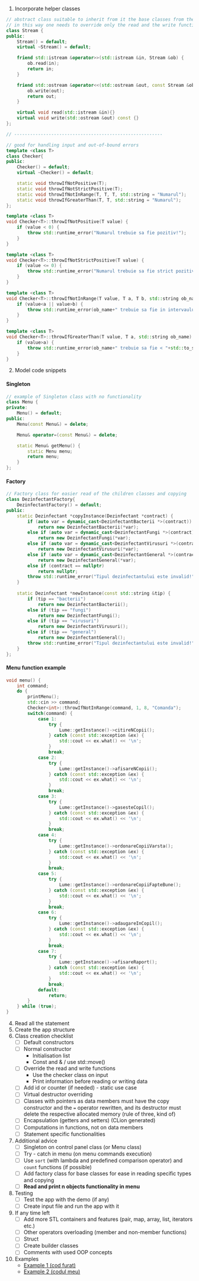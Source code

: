 
1. Incorporate helper classes
```cpp
// abstract class suitable to inherit from it the base classes from the problem
// in this way one needs to override only the read and the write functions once
class Stream {
public:
    Stream() = default;
    virtual ~Stream() = default;

    friend std::istream &operator>>(std::istream &in, Stream &ob) {
        ob.read(in);
        return in;
    }

    friend std::ostream &operator<<(std::ostream &out, const Stream &ob) {
        ob.write(out);
        return out;
    }

    virtual void read(std::istream &in){}
    virtual void write(std::ostream &out) const {}
};

// --------------------------------------------------------

// good for handling input and out-of-bound errors
template <class T>
class Checker{
public:
    Checker() = default;
    virtual ~Checker() = default;

    static void throwIfNotPositive(T);
    static void throwIfNotStrictPositive(T);
    static void throwIfNotInRange(T, T, T, std::string = "Numarul");
    static void throwIfGreaterThan(T, T, std::string = "Numarul");
};

template <class T>
void Checker<T>::throwIfNotPositive(T value) {
    if (value < 0) {
        throw std::runtime_error("Numarul trebuie sa fie pozitiv!");
    }
}

template <class T>
void Checker<T>::throwIfNotStrictPositive(T value) {
    if (value <= 0) {
        throw std::runtime_error("Numarul trebuie sa fie strict pozitiv!");
    }
}

template <class T>
void Checker<T>::throwIfNotInRange(T value, T a, T b, std::string ob_name) {
    if (value<a || value>b) {
        throw std::runtime_error(ob_name+" trebuie sa fie in intervaulul ["+std::to_string(a)+", "+std::to_string(b)+"]");
    }
}

template <class T>
void Checker<T>::throwIfGreaterThan(T value, T a, std::string ob_name) {
    if (value>a) {
        throw std::runtime_error(ob_name+" trebuie sa fie < "+std::to_string(a));
    }
}

```

2. Model code snippets
#### Singleton

```cpp
// example of Singleton class with no functionality
class Menu {
private:
    Menu() = default;
public:
    Menu(const Menu&) = delete;

    Menu& operator=(const Menu&) = delete;

    static Menu& getMenu() {
        static Menu menu;
        return menu;
    }
};
```
#### Factory
```cpp
// Factory class for easier read of the children classes and copying
class DezinfectantFactory{
    DezinfectantFactory() = default;
public:
	static Dezinfectant *copyInstance(Dezinfectant *contract) {
        if (auto var = dynamic_cast<DezinfectantBacterii *>(contract))
            return new DezinfectantBacterii(*var);
        else if (auto var = dynamic_cast<DezinfectantFungi *>(contract))
            return new DezinfectantFungi(*var);
        else if (auto var = dynamic_cast<DezinfectantVirusuri *>(contract))
            return new DezinfectantVirusuri(*var);
        else if (auto var = dynamic_cast<DezinfectantGeneral *>(contract))
            return new DezinfectantGeneral(*var);
        else if (contract == nullptr)
            return nullptr;
        throw std::runtime_error("Tipul dezinfectantului este invalid!");
    }
    
    static Dezinfectant *newInstance(const std::string &tip) {
        if (tip == "bacterii")
            return new DezinfectantBacterii();
        else if (tip == "fungi")
            return new DezinfectantFungi();
        else if (tip == "virusuri")
            return new DezinfectantVirusuri();
        else if (tip == "general")
            return new DezinfectantGeneral();
        throw std::runtime_error("Tipul dezinfectantului este invalid!");
    }
};
```

#### Menu function example
```cpp
void menu() {  
    int command;  
    do {  
        printMenu();  
        std::cin >> command;  
        Checker<int>::throwIfNotInRange(command, 1, 8, "Comanda");  
        switch(command) {  
            case 1:  
                try {  
                    Lume::getInstance()->citireNCopii();  
                } catch (const std::exception &ex) {  
                    std::cout << ex.what() << '\n';  
                }  
                break;  
            case 2:  
                try {  
                    Lume::getInstance()->afisareNCopii();  
                } catch (const std::exception &ex) {  
                    std::cout << ex.what() << '\n';  
                }  
                break;  
            case 3:  
                try {  
                    Lume::getInstance()->gasesteCopil();  
                } catch (const std::exception &ex) {  
                    std::cout << ex.what() << '\n';  
                }  
                break;  
            case 4:  
                try {  
                    Lume::getInstance()->ordonareCopiiVarsta();  
                } catch (const std::exception &ex) {  
                    std::cout << ex.what() << '\n';  
                }  
                break;  
            case 5:  
                try {  
                    Lume::getInstance()->ordonareCopiiFapteBune();  
                } catch (const std::exception &ex) {  
                    std::cout << ex.what() << '\n';  
                }  
                break;  
            case 6:  
                try {  
                    Lume::getInstance()->adaugareInCopil();  
                } catch (const std::exception &ex) {  
                    std::cout << ex.what() << '\n';  
                }  
                break;  
            case 7:  
                try {  
                    Lume::getInstance()->afisareRaport();  
                } catch (const std::exception &ex) {  
                    std::cout << ex.what() << '\n';  
                }  
                break;  
            default:  
                return;  
        }  
    } while (true);  
}
```

4. Read all the statement
5. Create the app structure
6. Class creation checklist
	- [ ] Default constructors
	- [ ] Normal constructor
		- Initialisation list
		- Const and & / use std::move()
	- [ ] Override the read and write functions
		 - Use the checker class on input
		 - Print information before reading or writing data
	- [ ] Add id or counter (if needed) - static use case
	- [ ] Virtual destructor overriding
	- [ ] Classes with pointers as data members must have the copy constructor and the `=` operator rewritten, and its destructor must delete the respective allocated memory (rule of three, kind of)
	- [ ] Encapsulation (getters and setters) (CLion generated)
	- [ ] Computations in functions, not on data members
	- [ ] Statement specific functionalities
1. Additional advice
	- [ ] Singleton on control panel class (or Menu class)
	- [ ]  Try - catch in menu (on menu commands execution)
	- [ ] Use `sort`  (with lambda and predefined comparison operator) and `count` functions (if possible)
	- [ ] Add factory class for base classes for ease in reading specific types and copying
	- [ ] **Read and print n objects functionality in menu**
2. Testing
	- [ ] Test the app with the demo (if any)
	- [ ] Create input file and run the app with it
3. If any time left
	- [ ] Add more STL containers and features (pair, map, array, list, iterators etc.)
	- [ ] Other operators overloading (member and non-member functions)
	- [ ] Struct
	- [ ] Create builder classes
	- [ ] Comments with used OOP concepts
4. Examples
	- [Example 1 (cod furat)](https://github.com/FMI-Materials/FMI-Materials/blob/main/Year%20I/Semester%20II/Programare%20Orientata%20Pe%20Obiecte/Modele%20Colocviu/2019%20-%202020/Rezolvari/Model%2001%20Rezolvare%201.cpp)
	- [Example 2 (codul meu)](./main.cpp)